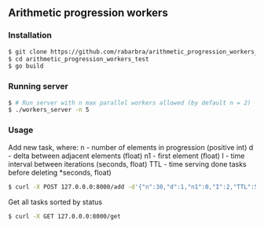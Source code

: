 ## Arithmetic progression workers
### Installation
```bash
$ git clone https://github.com/rabarbra/arithmetic_progression_workers_test.git
$ cd arithmetic_progression_workers_test
$ go build
```
### Running server
```bash
$ # Run server with n max parallel workers allowed (by default n = 2)
$ ./workers_server -n 5
```
### Usage
Add new task, where:
n - number of elements in progression (positive int)
d - delta between adjacent elements (float)
n1 - first element (float)
I - time interval between iterations (seconds, float)
TTL - time serving done tasks before deleting *seconds, float)
```bash
$ curl -X POST 127.0.0.0:8000/add -d'{"n":30,"d":1,"n1":0,"I":2,"TTL":50}'
```

Get all tasks sorted by status
```bash
$ curl -X GET 127.0.0.0:8000/get
```